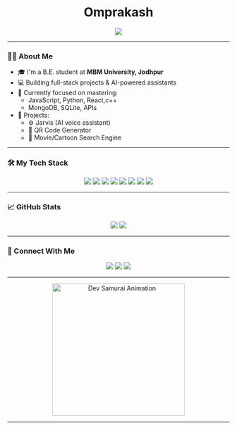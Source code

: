 
<h1 align="center"> Omprakash </h1>
<p align="center">
 <img src="https://readme-typing-svg.herokuapp.com?font=Fira+Code&size=24&pause=1000&center=true&vCenter=true&width=500&lines=CSE+Student+%7C+Programmer;Building+Logic+One+Bug+at+a+Time...;Code.+Compile.+Conquer." />
</p>

---

### 🧑‍💻 About Me

- 🎓 I'm a B.E. student at **MBM University, Jodhpur**
- 💻 Building full-stack projects & AI-powered assistants
- 🧠 Currently focused on mastering:
  - JavaScript, Python, React,c++
  - MongoDB, SQLite, APIs
- 🔧 Projects:
  - ⚙️ Jarvis (AI voice assistant)
  - 🔗 QR Code Generator
  - 🍿 Movie/Cartoon Search Engine

---

### 🛠️ My Tech Stack

<p align="center">
  <img src="https://img.shields.io/badge/HTML-E34F26?style=for-the-badge&logo=html5&logoColor=white" />
  <img src="https://img.shields.io/badge/CSS-1572B6?style=for-the-badge&logo=css3&logoColor=white" />
  <img src="https://img.shields.io/badge/JavaScript-F7DF1E?style=for-the-badge&logo=javascript&logoColor=black" />
  <img src="https://img.shields.io/badge/Python-3776AB?style=for-the-badge&logo=python&logoColor=white" />
  <img src="https://img.shields.io/badge/React-20232A?style=for-the-badge&logo=react&logoColor=61DAFB" />
  <img src="https://img.shields.io/badge/SQLite-07405E?style=for-the-badge&logo=sqlite&logoColor=white" />
  <img src="https://img.shields.io/badge/OpenCV-5C3EE8?style=for-the-badge&logo=opencv&logoColor=white" />
  <img src="https://img.shields.io/badge/Git-F05032?style=for-the-badge&logo=git&logoColor=white" />
</p>

---

### 📈 GitHub Stats

<p align="center">
  <img src="https://github-readme-stats.vercel.app/api?username=PYTH367&show_icons=true&theme=radical" />
  <img src="https://github-readme-stats.vercel.app/api/top-langs/?username=PYTH367&layout=compact&theme=tokyonight" />
</p>

---

### 🔗 Connect With Me

<p align="center">
  <a href="mailto:omprakashcoder@gmail.com"><img src="https://img.shields.io/badge/Gmail-D14836?style=for-the-badge&logo=gmail&logoColor=white" /></a>
  <a href="https://www.linkedin.com/in/omprakash-dev"><img src="https://img.shields.io/badge/LinkedIn-0A66C2?style=for-the-badge&logo=linkedin&logoColor=white" /></a>
  <a href="https://twitter.com/yourtwitterhandle"><img src="https://img.shields.io/badge/Twitter-1DA1F2?style=for-the-badge&logo=twitter&logoColor=white" /></a>
</p>

---



<p align="center">
  <img src="https://media.giphy.com/media/qgQUggAC3Pfv687qPC/giphy.gif" width="300" alt="Dev Samurai Animation" />
</p>

---

